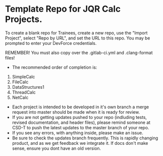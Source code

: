 # Template Repo for JQR Calc Projects.

To create a blank repo for Trainees, create a new repo, use the "Import Project", select "Repo by URL", and set the URL to this repo.
You may be prompted to enter your DevForce credentials.

REMEMBER! You must also copy over the .gitlab-ci.yml and .clang-format files!

- The recommended order of completion is:
1. SimpleCalc
2. FileCalc
3. DataStructures1
4. ThreadCalc
5. NetCalc
- Each project is intended to be developed in it's own branch a merge request into master should be made when it is ready for review.
- If you are not getting updates pushed to your repo (indluding tests, revised documentation, and header files), please remind someone at CSD-T to push the latest updates to the master branch of your repo.
- If you see any errors, with anything inside, please make an issue.
- Be sure to check the updates branch frequently. This is rapidly changing product, and as we get feedback we integrate it. If docs don't make sense, ensure you dont have an old version.
